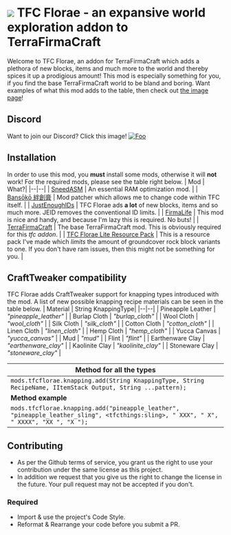 # ![](https://media.forgecdn.net/avatars/thumbnails/396/923/64/64/637597280762832131.png) TFC Florae - an expansive world exploration addon to TerraFirmaCraft
Welcome to TFC Florae, an addon for TerraFirmaCraft which adds a plethora of new blocks, items and much more to the world and thereby spices it up a prodigious amount! This mod is especially something for you, if you find the base TerraFirmaCraft world to be bland and boring. Want examples of what this mod adds to the table, then check out [the image page](https://www.curseforge.com/minecraft/mc-mods/tfc-florae/screenshots)!
## Discord
Want to join our Discord? Click this image!
[![Foo](https://i.imgur.com/pbAEkFq.png)](https://discord.gg/knYTg5HAKb)

## Installation
In order to use this mod, you **must** install some mods, otherwise it will **not** work! For the required mods, please see the table right below.
| Mod | What?|
|--|--|
| [SneedASM](https://www.curseforge.com/minecraft/mc-mods/sneedasm) | An essential RAM optimization mod. |
| [Bansōkō 絆創膏](https://www.curseforge.com/minecraft/mc-mods/bansoko) | Mod patcher which allows me to change code within TFC itself. |
| [JustEnoughIDs](https://www.curseforge.com/minecraft/mc-mods/jeid) | TFC Florae ads **a lot** of new blocks, items and so much more. JEID removes the conventional ID limits. |
| [FirmaLife](https://www.curseforge.com/minecraft/mc-mods/firmalife) | This mod is nice and handy, and because I'm lazy this is required. No buts! |
| [TerraFirmaCraft](https://www.curseforge.com/minecraft/mc-mods/tfcraft) | The base TerraFirmaCraft mod. This is obviously required for this *tfc addon*. |
| [TFC Florae Lite Resource Pack](https://www.curseforge.com/minecraft/mc-mods/tfc-florae/files/3372914) | This is a resource pack I've made which *limits* the amount of groundcover rock block variants to one. If you don't have ram issues, then this might not be something for you. |

## CraftTweaker compatibility
TFC Florae adds CraftTweaker support for knapping types introduced with the mod. A list of new possible knapping recipe materials can be seen in the table below.
| Material | String KnappingType|
|--|--|
| Pineapple Leather | *"pineapple_leather"* |
| Burlap Cloth | *"burlap_cloth"* |
| Wool Cloth | *"wool_cloth"* |
| Silk Cloth | *"silk_cloth"* |
| Cotton Cloth | *"cotton_cloth"* |
| Linen Cloth | *"linen_cloth"* |
| Hemp Cloth | *"hemp_cloth"* |
| Yucca Canvas | *"yucca_canvas"* |
| Mud | *"mud"* |
| Flint | *"flint"* |
| Earthenware Clay | *"earthenware_clay"* |
| Kaolinite Clay | *"kaolinite_clay"* |
| Stoneware Clay | *"stoneware_clay"* |

|Method for all the types|
|--|
| `mods.tfcflorae.knapping.add(String KnappingType, String RecipeName, IItemStack Output, String ...pattern);` |
| **Method example** |
| `mods.tfcflorae.knapping.add("pineapple_leather", "pineapple_leather_sling", <tfcthings:sling>, " XXX", " X", " XXXX", "XX ", "X ");` |

## Contributing

+ As per the Github terms of service, you grant us the right to use your contribution
  under the same license as this project.
+ In addition we request that you give us the right to change the license in the future.
  Your pull request may not be accepted if you don't.
  
### Required

+ Import & use the project's Code Style.
+ Reformat & Rearrange your code before you submit a PR.
